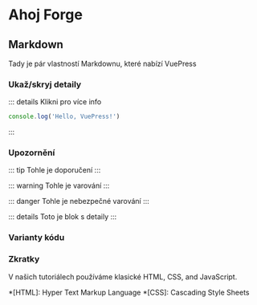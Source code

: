 # Ahoj Forge

## Markdown

Tady je pár vlastností Markdownu, které nabízí VuePress

### Ukaž/skryj detaily

::: details Klikni pro více info
```js
console.log('Hello, VuePress!')
```
:::

### Upozornění

::: tip
Tohle je doporučení
:::

::: warning
Tohle je varování
:::

::: danger
Tohle je nebezpečné varování
:::

::: details
Toto je blok s detaily
:::

### Varianty kódu

<CodeSwitcher :languages="{js:'JavaScript',ts:'TypeScript'}">
<template v-slot:js>

```js
module.exports = function (str) {
    return typeof str === 'string' && str.trim() === str
}
```

</template>
<template v-slot:ts>

```ts
export default function isString (str: string) : str is string {
    return typeof str === 'string' && str.trim() === str
}
```

</template>
</CodeSwitcher>

### Zkratky

V našich tutoriálech používáme klasické HTML, CSS, and JavaScript.

*[HTML]: Hyper Text Markup Language
*[CSS]: Cascading Style Sheets
